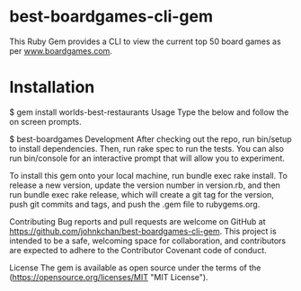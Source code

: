 # best-boardgames-cli-gem
This Ruby Gem provides a CLI to view the current top 50 board games as per www.boardgames.com.

Installation
========
$ gem install worlds-best-restaurants
Usage
Type the below and follow the on screen prompts.

$ best-boardgames
Development
After checking out the repo, run bin/setup to install dependencies. Then, run rake spec to run the tests. You can also run bin/console for an interactive prompt that will allow you to experiment.

To install this gem onto your local machine, run bundle exec rake install. To release a new version, update the version number in version.rb, and then run bundle exec rake release, which will create a git tag for the version, push git commits and tags, and push the .gem file to rubygems.org.

Contributing
Bug reports and pull requests are welcome on GitHub at https://github.com/johnkchan/best-boardgames-cli-gem. This project is intended to be a safe, welcoming space for collaboration, and contributors are expected to adhere to the Contributor Covenant code of conduct.

License
The gem is available as open source under the terms of the (https://opensource.org/licenses/MIT "MIT License").
